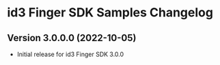# id3 Finger SDK Samples Changelog

## Version 3.0.0.0 (2022-10-05)
- Initial release for id3 Finger SDK 3.0.0
